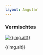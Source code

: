 ```yaml
---
layout: Angular
---
```


<h3>
  Vermischtes
</h3>
<div id="links">
  <div class="row">
    <div class="col-lg-4" ng-repeat="img in images">
      <a href="{(img.link)}" title="{(img.alt)}" data-gallery>
        <img class="img-thumbnail gallery" src="{(img.src)}" alt='{(img.alt)}'/>
      </a>
      <p>
        {(img.alt)}
      </p>
      <br/>
    </div>
  </div>
</div>
